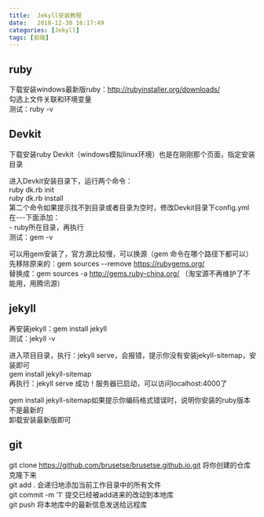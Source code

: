 ```yaml
---
title:  Jekyll安装教程
date:   2018-12-30 16:17:49
categories: [Jekyll]
tags: [前端]
---
```

## ruby  
下载安装windows最新版ruby：http://rubyinstaller.org/downloads/  
勾选上文件关联和环境变量  
测试：ruby -v

## Devkit  
下载安装ruby Devkit（windows模拟linux环境）也是在刚刚那个页面，指定安装目录

进入Devkit安装目录下，运行两个命令：  
ruby dk.rb init  
ruby dk.rb install  
第二个命令如果提示找不到目录或者目录为空时，修改Devkit目录下config.yml在\-\-\-下面添加：  
\- ruby所在目录，再执行  
测试：gem -v  

可以用gem安装了，官方源比较慢，可以换源（gem 命令在哪个路径下都可以）  
先移除原来的：gem sources --remove https://rubygems.org/  
替换成：gem sources -a http://gems.ruby-china.org/ （淘宝源不再维护了不能用，用腾讯源）

## jekyll  
再安装jekyll：gem install jekyll  
测试：jekyll -v

进入项目目录，执行：jekyll serve，会报错，提示你没有安装jekyll-sitemap，安装即可  
gem install jekyll-sitemap  
再执行：jekyll serve 成功！服务器已启动，可以访问localhost:4000了  

gem install jekyll-sitemap如果提示你编码格式错误时，说明你安装的ruby版本不是最新的  
卸载安装最新版即可

## git
git clone https://github.com/brusetse/brusetse.github.io.git 将你创建的仓库克隆下来  
git add . 会递归地添加当前工作目录中的所有文件  
git commit -m '1' 提交已经被add进来的改动到本地库  
git push 将本地库中的最新信息发送给远程库